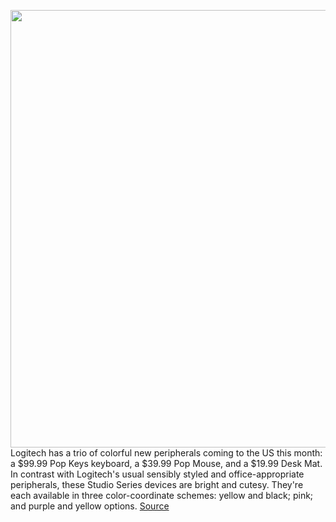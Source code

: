 <img src='https://cdn.vox-cdn.com/thumbor/r_tfugzz6Xw4Pf7OHVwgLH8ZOmE=/0x0:4599x3067/1200x800/filters:focal(1933x1167:2667x1901)/cdn.vox-cdn.com/uploads/chorus_image/image/70116349/POP_Combo_LIFE_Daydream_1_hand_TOP.0.jpg' width='700px' /><br/>
Logitech has a trio of colorful new peripherals coming to the US this month: a $99.99 Pop Keys keyboard, a $39.99 Pop Mouse, and a $19.99 Desk Mat. In contrast with Logitech's usual sensibly styled and office-appropriate peripherals, these Studio Series devices are bright and cutesy. They're each available in three color-coordinate schemes: yellow and black; pink; and purple and yellow options.
<a href='https://www.theverge.com/2021/11/9/22771677/logitech-studio-series-pop-keys-mouse-desk-mat-price-features-keyboard'> Source <a/>